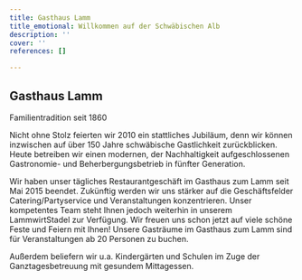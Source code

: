 ```yaml
---
title: Gasthaus Lamm
title_emotional: Willkommen auf der Schwäbischen Alb
description: ''
cover: ''
references: []

---
```

<mini-container>

<h2 class="subtitle">Gasthaus Lamm</h2>

<p class="h2">Familientradition seit 1860</p>

Nicht ohne Stolz feierten wir 2010 ein stattliches Jubiläum, denn wir können inzwischen auf über 150 Jahre schwäbische Gastlichkeit zurückblicken. Heute betreiben wir einen modernen, der Nachhaltigkeit aufgeschlossenen Gastronomie- und Beherbergungsbetrieb in fünfter Generation.

Wir haben unser tägliches Restaurantgeschäft im Gasthaus zum Lamm seit Mai 2015 beendet. Zukünftig werden wir uns stärker auf die Geschäftsfelder Catering/Partyservice und Veranstaltungen konzentrieren. Unser kompetentes Team steht Ihnen jedoch weiterhin in unserem LammwirtStadel zur Verfügung. Wir freuen uns schon jetzt auf viele schöne Feste und Feiern mit Ihnen! Unsere Gasträume im Gasthaus zum Lamm sind für Veranstaltungen ab 20 Personen zu buchen.

Außerdem beliefern wir u.a. Kindergärten und Schulen im Zuge der Ganztagesbetreuung mit gesundem Mittagessen.

</mini-container>